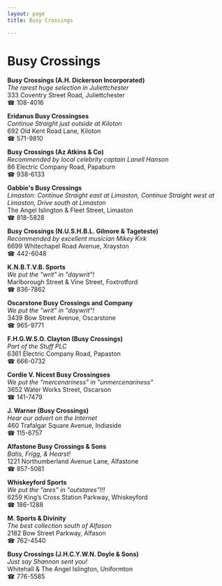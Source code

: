 ```yaml
---
layout: page 
title: Busy Crossings

---
```



# Busy Crossings


 **Busy Crossings (A.H. Dickerson Incorporated)**  
_The rarest huge selection in Juliettchester_  
333 Coventry Street Road, Juliettchester  
☎ 108-4016

**Eridanus Busy Crossingses**  
_Continue Straight just outside at Kiloton_  
692 Old Kent Road Lane, Kiloton  
☎ 571-9810

**Busy Crossings (Az Atkins & Co)**  
_Recommended by local celebrity captain Lanell Hanson_  
86 Electric Company Road, Papaburn  
☎ 938-6133

**Gabbie's Busy Crossings**  
_Limaston: Continue Straight east at Limaston, Continue Straight west at Limaston, Drive south at Limaston_  
The Angel Islington & Fleet Street, Limaston  
☎ 818-5828

**Busy Crossings (N.U.S.H.B.L. Gilmore & Tageteste)**  
_Recommended by excellent musician Mikey Kirk_  
6699 Whitechapel Road Avenue, Xrayston  
☎ 442-6048

**K.N.B.T.V.B. Sports**  
_We put the "writ" in "daywrit"!_  
Marlborough Street & Vine Street, Foxtrotford  
☎ 836-7862

**Oscarstone Busy Crossings and Company**  
_We put the "writ" in "daywrit"!_  
3439 Bow Street Avenue, Oscarstone  
☎ 965-9771

**F.H.G.W.S.O. Clayton (Busy Crossings)**  
_Part of the Stuff PLC_  
6361 Electric Company Road, Papaston  
☎ 666-0732

**Cordie V. Nicest Busy Crossingses**  
_We put the "mercenariness" in "unmercenariness"_  
3652 Water Works Street, Oscarson  
☎ 141-7479

**J. Warner (Busy Crossings)**  
_Hear our advert on the Internet_  
460 Trafalgar Square Avenue, Indiaside  
☎ 115-6757

**Alfastone Busy Crossings & Sons**  
_Batis, Frigg, & Hearst!_  
1221 Northumberland Avenue Lane, Alfastone  
☎ 857-5081

**Whiskeyford Sports**  
_We put the "ares" in "outstares"!!!_  
6259 King’s Cross Station Parkway, Whiskeyford  
☎ 186-1288

**M. Sports & Divinity**  
_The best collection south of Alfason_  
2182 Bow Street Parkway, Alfason  
☎ 762-4540

**Busy Crossings (J.H.C.Y.W.N. Doyle & Sons)**  
_Just say Shannon sent you!_  
Whitehall & The Angel Islington, Uniformton  
☎ 776-5585

